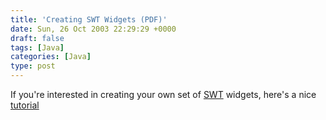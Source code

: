 ```yaml
---
title: 'Creating SWT Widgets (PDF)'
date: Sun, 26 Oct 2003 22:29:29 +0000
draft: false
tags: [Java]
categories: [Java]
type: post
---
```


If you're interested in creating your own set of [SWT](http://www.eclipse.org/articles/Article-SWT-Design-1/SWT-Design-1.html) widgets, here's a nice [tutorial](http://www.cs.umanitoba.ca/~eclipse/2-Basic.pdf)